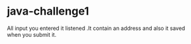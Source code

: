 # java-challenge1
All input you entered it listened .It contain an address and also it saved when you submit it.
